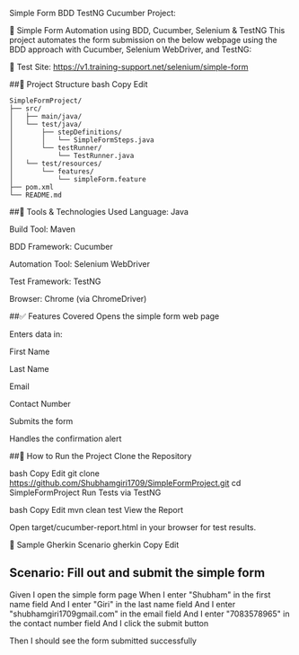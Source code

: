 Simple Form BDD TestNG Cucumber Project:

🧪 Simple Form Automation using BDD, Cucumber, Selenium & TestNG
This project automates the form submission on the below webpage using the BDD approach with Cucumber, Selenium WebDriver, and TestNG:

🔗 Test Site: https://v1.training-support.net/selenium/simple-form

##📂 Project Structure
bash
Copy
Edit
~~~
SimpleFormProject/
├── src/
│   ├── main/java/
│   └── test/java/
│       ├── stepDefinitions/
│       │   └── SimpleFormSteps.java
│       └── testRunner/
│           └── TestRunner.java
│   └── test/resources/
│       └── features/
│           └── simpleForm.feature
├── pom.xml
└── README.md
~~~
##🔧 Tools & Technologies Used
Language: Java

Build Tool: Maven

BDD Framework: Cucumber

Automation Tool: Selenium WebDriver

Test Framework: TestNG

Browser: Chrome (via ChromeDriver)

##✅ Features Covered
Opens the simple form web page

Enters data in:

First Name

Last Name

Email

Contact Number

Submits the form

Handles the confirmation alert

##🚀 How to Run the Project
Clone the Repository

bash
Copy
Edit
git clone https://github.com/Shubhamgiri1709/SimpleFormProject.git
cd SimpleFormProject
Run Tests via TestNG

bash
Copy
Edit
mvn clean test
View the Report

Open target/cucumber-report.html in your browser for test results.

📝 Sample Gherkin Scenario
gherkin
Copy
Edit
## Scenario: Fill out and submit the simple form
  Given I open the simple form page
  When I enter "Shubham" in the first name field
  And I enter "Giri" in the last name field
  And I enter "shubhamgiri1709gmail.com" in the email field
  And I enter "7083578965" in the contact number field
  And I click the submit button
 
  Then I should see the form submitted successfully
